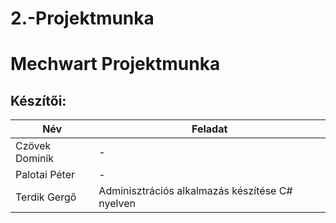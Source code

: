 # 2.-Projektmunka
# Mechwart Projektmunka
## Készítői: 
| Név     | Feladat |
| ---      | ---       |
| Czövek Dominik | - |
| Palotai Péter | - |
| Terdik Gergő     | Adminisztrációs alkalmazás készítése C# nyelven |
